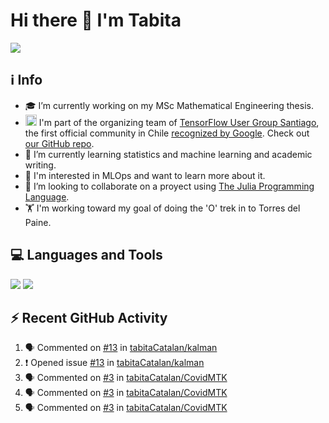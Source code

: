 # Hi there 👋 I'm Tabita 

[![][badge-linkedin]][url-linkedin]


## ℹ️ Info
- 🎓 I’m currently working on my MSc Mathematical Engineering thesis.
- <img src="https://seeklogo.com/images/T/tensorflow-logo-02FCED4F98-seeklogo.com.png" alt="drawing" width="18"/> I'm part of the organizing team of [TensorFlow User Group Santiago](https://www.meetup.com/TensorFlow-Santiago/), the first official community in Chile [recognized by Google](https://www.tensorflow.org/community/groups?authuser=1). Check out [our GitHub repo](https://github.com/danpereda/TFUG_Santiago).
- 🌱 I’m currently learning statistics and machine learning and academic writing.
- 👀 I'm interested in MLOps and want to learn more about it.
- 👯 I’m looking to collaborate on a proyect using [The Julia Programming Language](https://julialang.org/). 
- 🏋 I'm working toward my goal of doing the 'O' trek in to Torres del Paine.

## 💻 Languages and Tools
[![][badge-julia]][url-julia] [![][badge-python]][url-python]

## ⚡ Recent GitHub Activity

<!--START_SECTION:activity-->
1. 🗣 Commented on [#13](https://github.com/tabitaCatalan/kalman/issues/13) in [tabitaCatalan/kalman](https://github.com/tabitaCatalan/kalman)
2. ❗️ Opened issue [#13](https://github.com/tabitaCatalan/kalman/issues/13) in [tabitaCatalan/kalman](https://github.com/tabitaCatalan/kalman)
3. 🗣 Commented on [#3](https://github.com/tabitaCatalan/CovidMTK/issues/3) in [tabitaCatalan/CovidMTK](https://github.com/tabitaCatalan/CovidMTK)
4. 🗣 Commented on [#3](https://github.com/tabitaCatalan/CovidMTK/issues/3) in [tabitaCatalan/CovidMTK](https://github.com/tabitaCatalan/CovidMTK)
5. 🗣 Commented on [#3](https://github.com/tabitaCatalan/CovidMTK/issues/3) in [tabitaCatalan/CovidMTK](https://github.com/tabitaCatalan/CovidMTK)
<!--END_SECTION:activity-->


[url-linkedin]: https://www.linkedin.com/in/tabita-catal%C3%A1n-mu%C3%B1oz-7476a1b4/
[url-julia]: https://julialang.org/
[url-python]: https://www.python.org/

[badge-linkedin]: https://img.shields.io/static/v1?label=&message=LinkedIn&color=blue&style=for-the-badge&logo=linkedin
[badge-julia]: https://img.shields.io/static/v1?label=&message=Julia&color=9558B2&style=for-the-badge&logo=julia&logoColor=white
[badge-python]: https://img.shields.io/static/v1?label=&message=Python&color=3776AB&style=for-the-badge&logo=python&logoColor=white


<!--
**tabitaCatalan/tabitaCatalan** is a ✨ _special_ ✨ repository because its `README.md` (this file) appears on your GitHub profile.

Here are some ideas to get you started:

- 🔭 I’m currently working on ...
- 🌱 I’m currently learning ...

- 🤔 I’m looking for help with ...
- 💬 Ask me about ...
- 📫 How to reach me: ...
- 😄 Pronouns: ...
- ⚡ Fun fact: ...
-->
